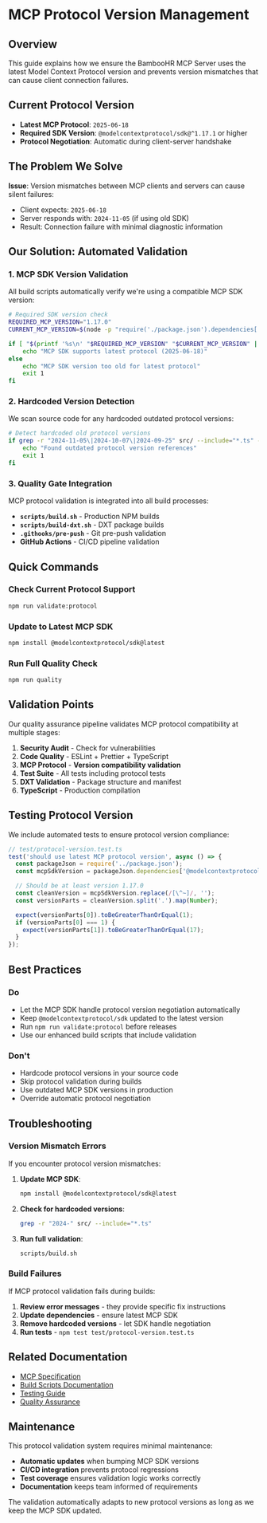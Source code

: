 # MCP Protocol Version Management

## Overview

This guide explains how we ensure the BambooHR MCP Server uses the latest Model Context Protocol version and prevents version mismatches that can cause client connection failures.

## Current Protocol Version

- **Latest MCP Protocol**: `2025-06-18`
- **Required SDK Version**: `@modelcontextprotocol/sdk@^1.17.1` or higher
- **Protocol Negotiation**: Automatic during client-server handshake

## The Problem We Solve

**Issue**: Version mismatches between MCP clients and servers can cause silent failures:

- Client expects: `2025-06-18`
- Server responds with: `2024-11-05` (if using old SDK)
- Result: Connection failure with minimal diagnostic information

## Our Solution: Automated Validation

### 1. **MCP SDK Version Validation**

All build scripts automatically verify we're using a compatible MCP SDK version:

```bash
# Required SDK version check
REQUIRED_MCP_VERSION="1.17.0"
CURRENT_MCP_VERSION=$(node -p "require('./package.json').dependencies['@modelcontextprotocol/sdk'].replace(/[\^~]/, '')")

if [ "$(printf '%s\n' "$REQUIRED_MCP_VERSION" "$CURRENT_MCP_VERSION" | sort -V | head -n1)" = "$REQUIRED_MCP_VERSION" ]; then
    echo "MCP SDK supports latest protocol (2025-06-18)"
else
    echo "MCP SDK version too old for latest protocol"
    exit 1
fi
```

### 2. **Hardcoded Version Detection**

We scan source code for any hardcoded outdated protocol versions:

```bash
# Detect hardcoded old protocol versions
if grep -r "2024-11-05\|2024-10-07\|2024-09-25" src/ --include="*.ts" --include="*.js" 2>/dev/null; then
    echo "Found outdated protocol version references"
    exit 1
fi
```

### 3. **Quality Gate Integration**

MCP protocol validation is integrated into all build processes:

- **`scripts/build.sh`** - Production NPM builds
- **`scripts/build-dxt.sh`** - DXT package builds
- **`.githooks/pre-push`** - Git pre-push validation
- **GitHub Actions** - CI/CD pipeline validation

## Quick Commands

### Check Current Protocol Support

```bash
npm run validate:protocol
```

### Update to Latest MCP SDK

```bash
npm install @modelcontextprotocol/sdk@latest
```

### Run Full Quality Check

```bash
npm run quality
```

## Validation Points

Our quality assurance pipeline validates MCP protocol compatibility at multiple stages:

1. **Security Audit** - Check for vulnerabilities
2. **Code Quality** - ESLint + Prettier + TypeScript
3. **MCP Protocol** - **Version compatibility validation**
4. **Test Suite** - All tests including protocol tests
5. **DXT Validation** - Package structure and manifest
6. **TypeScript** - Production compilation

## Testing Protocol Version

We include automated tests to ensure protocol version compliance:

```typescript
// test/protocol-version.test.ts
test('should use latest MCP protocol version', async () => {
  const packageJson = require('../package.json');
  const mcpSdkVersion = packageJson.dependencies['@modelcontextprotocol/sdk'];

  // Should be at least version 1.17.0
  const cleanVersion = mcpSdkVersion.replace(/[\^~]/, '');
  const versionParts = cleanVersion.split('.').map(Number);

  expect(versionParts[0]).toBeGreaterThanOrEqual(1);
  if (versionParts[0] === 1) {
    expect(versionParts[1]).toBeGreaterThanOrEqual(17);
  }
});
```

## Best Practices

### Do

- Let the MCP SDK handle protocol version negotiation automatically
- Keep `@modelcontextprotocol/sdk` updated to the latest version
- Run `npm run validate:protocol` before releases
- Use our enhanced build scripts that include validation

### Don't

- Hardcode protocol versions in your source code
- Skip protocol validation during builds
- Use outdated MCP SDK versions in production
- Override automatic protocol negotiation

## Troubleshooting

### Version Mismatch Errors

If you encounter protocol version mismatches:

1. **Update MCP SDK**:

   ```bash
   npm install @modelcontextprotocol/sdk@latest
   ```

2. **Check for hardcoded versions**:

   ```bash
   grep -r "2024-" src/ --include="*.ts"
   ```

3. **Run full validation**:
   ```bash
   scripts/build.sh
   ```

### Build Failures

If MCP protocol validation fails during builds:

1. **Review error messages** - they provide specific fix instructions
2. **Update dependencies** - ensure latest MCP SDK
3. **Remove hardcoded versions** - let SDK handle negotiation
4. **Run tests** - `npm test test/protocol-version.test.ts`

## Related Documentation

- [MCP Specification](https://modelcontextprotocol.io/specification/2025-06-18/)
- [Build Scripts Documentation](../reference/build-scripts.md)
- [Testing Guide](./TESTING.md)
- [Quality Assurance](./quality-assurance.md)

## Maintenance

This protocol validation system requires minimal maintenance:

- **Automatic updates** when bumping MCP SDK versions
- **CI/CD integration** prevents protocol regressions
- **Test coverage** ensures validation logic works correctly
- **Documentation** keeps team informed of requirements

The validation automatically adapts to new protocol versions as long as we keep the MCP SDK updated.

